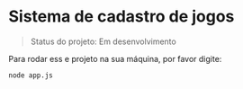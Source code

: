 <h1>Sistema de cadastro de jogos</h1>

> Status do projeto: Em desenvolvimento

Para rodar ess e projeto na sua máquina, por favor digite:

```
node app.js
```
